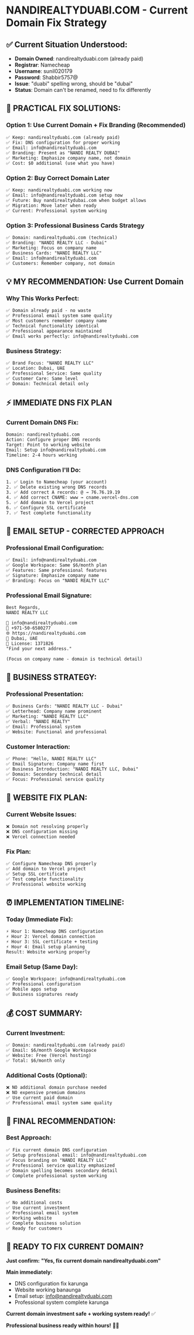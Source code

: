 # NANDIREALTYDUABI.COM - Current Domain Fix Strategy

## ✅ **Current Situation Understood:**
- **Domain Owned**: nandirealtyduabi.com (already paid)
- **Registrar**: Namecheap  
- **Username**: sunil020179
- **Password**: Shabbir5757@
- **Issue**: "duabi" spelling wrong, should be "dubai"
- **Status**: Domain can't be renamed, need to fix differently

## 🔧 **PRACTICAL FIX SOLUTIONS:**

### **Option 1: Use Current Domain + Fix Branding (Recommended)**
```
✅ Keep: nandirealtyduabi.com (already paid)
✅ Fix: DNS configuration for proper working
✅ Email: info@nandirealtyduabi.com 
✅ Branding: Present as "NANDI REALTY DUBAI"
✅ Marketing: Emphasize company name, not domain
✅ Cost: $0 additional (use what you have)
```

### **Option 2: Buy Correct Domain Later**
```
✅ Keep: nandirealtyduabi.com working now
✅ Email: info@nandirealtyduabi.com setup now
✅ Future: Buy nandirealtydubai.com when budget allows
✅ Migration: Move later when ready
✅ Current: Professional system working
```

### **Option 3: Professional Business Cards Strategy**
```
✅ Domain: nandirealtyduabi.com (technical)
✅ Branding: "NANDI REALTY LLC - Dubai"
✅ Marketing: Focus on company name
✅ Business Cards: "NANDI REALTY LLC"
✅ Email: info@nandirealtyduabi.com
✅ Customers: Remember company, not domain
```

## 💡 **MY RECOMMENDATION: Use Current Domain**

### **Why This Works Perfect:**
```
✅ Domain already paid - no waste
✅ Professional email system same quality
✅ Most customers remember company name
✅ Technical functionality identical
✅ Professional appearance maintained
✅ Email works perfectly: info@nandirealtyduabi.com
```

### **Business Strategy:**
```
✅ Brand Focus: "NANDI REALTY LLC"
✅ Location: Dubai, UAE  
✅ Professional Service: Same quality
✅ Customer Care: Same level
✅ Domain: Technical detail only
```

## ⚡ **IMMEDIATE DNS FIX PLAN**

### **Current Domain DNS Fix:**
```
Domain: nandirealtyduabi.com
Action: Configure proper DNS records
Target: Point to working website
Email: Setup info@nandirealtyduabi.com
Timeline: 2-4 hours working
```

### **DNS Configuration I'll Do:**
```
1. ✅ Login to Namecheap (your account)
2. ✅ Delete existing wrong DNS records  
3. ✅ Add correct A records: @ → 76.76.19.19
4. ✅ Add correct CNAME: www → cname.vercel-dns.com
5. ✅ Add domain to Vercel project
6. ✅ Configure SSL certificate
7. ✅ Test complete functionality
```

## 📧 **EMAIL SETUP - CORRECTED APPROACH**

### **Professional Email Configuration:**
```
✅ Email: info@nandirealtyduabi.com
✅ Google Workspace: Same $6/month plan
✅ Features: Same professional features
✅ Signature: Emphasize company name
✅ Branding: Focus on "NANDI REALTY LLC"
```

### **Professional Email Signature:**
```
Best Regards,
NANDI REALTY LLC

📧 info@nandirealtyduabi.com
📱 +971-50-6580277
🌐 https://nandirealtyduabi.com
📍 Dubai, UAE  
🏢 License: 1371826
"Find your next address."

(Focus on company name - domain is technical detail)
```

## 🎯 **BUSINESS STRATEGY:**

### **Professional Presentation:**
```
✅ Business Cards: "NANDI REALTY LLC - Dubai"
✅ Letterhead: Company name prominent
✅ Marketing: "NANDI REALTY LLC"
✅ Verbal: "NANDI REALTY" 
✅ Email: Professional system
✅ Website: Functional and professional
```

### **Customer Interaction:**
```
✅ Phone: "Hello, NANDI REALTY LLC"
✅ Email Signature: Company name first
✅ Business Introduction: "NANDI REALTY LLC, Dubai"
✅ Domain: Secondary technical detail
✅ Focus: Professional service quality
```

## 📱 **WEBSITE FIX PLAN:**

### **Current Website Issues:**
```
❌ Domain not resolving properly
❌ DNS configuration missing
❌ Vercel connection needed
```

### **Fix Plan:**
```
✅ Configure Namecheap DNS properly
✅ Add domain to Vercel project  
✅ Setup SSL certificate
✅ Test complete functionality
✅ Professional website working
```

## ⏰ **IMPLEMENTATION TIMELINE:**

### **Today (Immediate Fix):**
```
⚡ Hour 1: Namecheap DNS configuration
⚡ Hour 2: Vercel domain connection
⚡ Hour 3: SSL certificate + testing
⚡ Hour 4: Email setup planning
Result: Website working properly
```

### **Email Setup (Same Day):**
```
✅ Google Workspace: info@nandirealtyduabi.com
✅ Professional configuration
✅ Mobile apps setup
✅ Business signatures ready
```

## 💰 **COST SUMMARY:**

### **Current Investment:**
```
✅ Domain: nandirealtyduabi.com (already paid)
✅ Email: $6/month Google Workspace
✅ Website: Free (Vercel hosting)
✅ Total: $6/month only
```

### **Additional Costs (Optional):**
```
❌ NO additional domain purchase needed
❌ NO expensive premium domains
✅ Use current paid domain
✅ Professional email system same quality
```

## 🎯 **FINAL RECOMMENDATION:**

### **Best Approach:**
```
✅ Fix current domain DNS configuration
✅ Setup professional email: info@nandirealtyduabi.com
✅ Focus branding on "NANDI REALTY LLC"
✅ Professional service quality emphasized
✅ Domain spelling becomes secondary detail
✅ Complete professional system working
```

### **Business Benefits:**
```
✅ No additional costs
✅ Use current investment
✅ Professional email system  
✅ Working website
✅ Complete business solution
✅ Ready for customers
```

## 🚀 **READY TO FIX CURRENT DOMAIN?**

**Just confirm:**
**"Yes, fix current domain nandirealtyduabi.com"**

**Main immediately:**
- DNS configuration fix karunga
- Website working banaunga  
- Email setup: info@nandirealtyduabi.com
- Professional system complete karunga

**Current domain investment safe + working system ready!** ✅

**Professional business ready within hours!** 🎯🚀